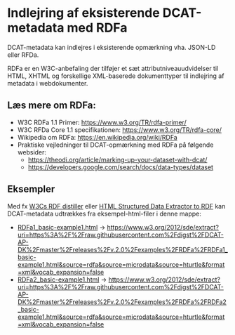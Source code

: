 # Indlejring af eksisterende DCAT-metadata med RDFa

DCAT-metadata kan indlejres i eksisterende opmærkning vha. JSON-LD eller RFDa. 

RDFa er en W3C-anbefaling der tilføjer et sæt attributniveauudvidelser til HTML, XHTML og forskellige XML-baserede dokumenttyper til indlejring af metadata i webdokumenter.

## Læs mere om RDFa:
- W3C RDFa 1.1 Primer: https://www.w3.org/TR/rdfa-primer/ 
- W3C RFDa Core 1.1 specifikationen:  https://www.w3.org/TR/rdfa-core/ 
- Wikipedia om RDFa: https://en.wikipedia.org/wiki/RDFa
- Praktiske vejledninger til DCAT-opmærkning med RDFa på følgende websider: 
  - https://theodi.org/article/marking-up-your-dataset-with-dcat/
  - https://developers.google.com/search/docs/data-types/dataset

## Eksempler
Med fx [W3Cs RDF distiller](https://www.w3.org/2012/pyRdfa/Overview.html) eller [HTML Structured Data Extractor to RDF](https://www.w3.org/2012/sde/) kan DCAT-metadata udtrækkes fra eksempel-html-filer i denne mappe:
- [RDFa1_basic-example1.html](https://htmlpreview.github.io/?https://raw.githubusercontent.com/digst/DCAT-AP-DK/master/releases/v.2.0/examples/RDFa/RDFa1_basic-example1.html) -> https://www.w3.org/2012/sde/extract?uri=https%3A%2F%2Fraw.githubusercontent.com%2Fdigst%2FDCAT-AP-DK%2Fmaster%2Freleases%2Fv.2.0%2Fexamples%2FRDFa%2FRDFa1_basic-example1.html&source=rdfa&source=microdata&source=hturtle&format=xml&vocab_expansion=false
- [RDFa2_basic-example1.html](https://htmlpreview.github.io/?https://raw.githubusercontent.com/digst/DCAT-AP-DK/master/releases/v.2.0/examples/RDFa/RDFa2_basic-example1.html) -> https://www.w3.org/2012/sde/extract?uri=https%3A%2F%2Fraw.githubusercontent.com%2Fdigst%2FDCAT-AP-DK%2Fmaster%2Freleases%2Fv.2.0%2Fexamples%2FRDFa%2FRDFa2_basic-example1.html&source=rdfa&source=microdata&source=hturtle&format=xml&vocab_expansion=false





